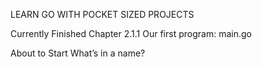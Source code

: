 LEARN GO WITH POCKET SIZED PROJECTS

Currently Finished Chapter
2.1.1 Our first program: main.go 

About to Start 
What’s in a name?